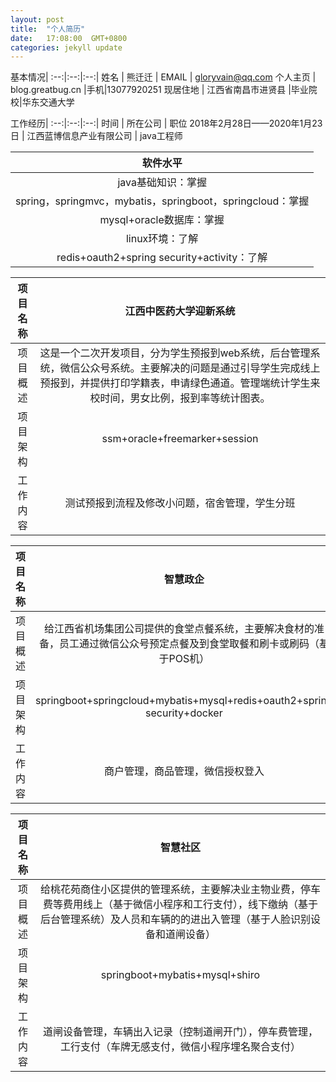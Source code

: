 ```yaml
---
layout: post
title:  "个人简历"
date:   17:08:00  GMT+0800
categories: jekyll update
---
```


基本情况|
:--:|:--:|:--:|
姓名 | 熊迁迁 | EMAIL | gloryvain@qq.com
个人主页 | blog.greatbug.cn |手机|13077920251
现居住地 | 江西省南昌市进贤县 |毕业院校|华东交通大学

工作经历|
:--:|:--:|:--:|
时间 | 所在公司 | 职位
 2018年2月28日——2020年1月23日 | 江西蓝博信息产业有限公司 | java工程师


|软件水平|
|:--:|
|java基础知识：掌握|
|spring，springmvc，mybatis，springboot，springcloud：掌握|
|mysql+oracle数据库：掌握
|linux环境：了解
|redis+oauth2+spring security+activity：了解|

|项目名称|江西中医药大学迎新系统|
|:--:|:--:|
|项目概述|这是一个二次开发项目，分为学生预报到web系统，后台管理系统，微信公众号系统。主要解决的问题是通过引导学生完成线上预报到，并提供打印学籍表，申请绿色通道。管理端统计学生来校时间，男女比例，报到率等统计图表。|
|项目架构|ssm+oracle+freemarker+session|
|工作内容|测试预报到流程及修改小问题，宿舍管理，学生分班|

|项目名称|智慧政企|
|:--:|:--:|
|项目概述|给江西省机场集团公司提供的食堂点餐系统，主要解决食材的准备，员工通过微信公众号预定点餐及到食堂取餐和刷卡或刷码（基于POS机）|
|项目架构|springboot+springcloud+mybatis+mysql+redis+oauth2+spring security+docker|
|工作内容|商户管理，商品管理，微信授权登入|

|项目名称|智慧社区|
|:--:|:--:|
|项目概述|给桃花苑商住小区提供的管理系统，主要解决业主物业费，停车费等费用线上（基于微信小程序和工行支付），线下缴纳（基于后台管理系统）及人员和车辆的的进出入管理（基于人脸识别设备和道闸设备）|
|项目架构|springboot+mybatis+mysql+shiro|
|工作内容|道闸设备管理，车辆出入记录（控制道闸开门），停车费管理，工行支付（车牌无感支付，微信小程序埋名聚合支付）|

[jekyll-docs]: https://jekyllrb.com/docs/home
[jekyll-gh]:   https://github.com/jekyll/jekyll
[jekyll-talk]: https://talk.jekyllrb.com/
